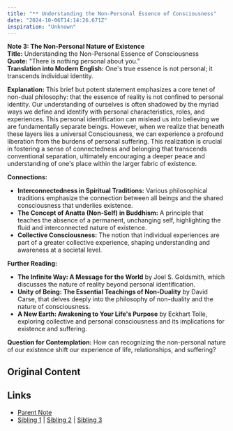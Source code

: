 ```yaml
---
title: "** Understanding the Non-Personal Essence of Consciousness"
date: "2024-10-06T14:14:26.671Z"
inspiration: "Unknown"
---
```



**Note 3: The Non-Personal Nature of Existence**  
**Title:** Understanding the Non-Personal Essence of Consciousness  
**Quote:** "There is nothing personal about you."  
**Translation into Modern English:** One's true essence is not personal; it transcends individual identity.  

**Explanation:** This brief but potent statement emphasizes a core tenet of non-dual philosophy: that the essence of reality is not confined to personal identity. Our understanding of ourselves is often shadowed by the myriad ways we define and identify with personal characteristics, roles, and experiences. This personal identification can mislead us into believing we are fundamentally separate beings. However, when we realize that beneath these layers lies a universal Consciousness, we can experience a profound liberation from the burdens of personal suffering. This realization is crucial in fostering a sense of connectedness and belonging that transcends conventional separation, ultimately encouraging a deeper peace and understanding of one's place within the larger fabric of existence.  

**Connections:**  
- **Interconnectedness in Spiritual Traditions:** Various philosophical traditions emphasize the connection between all beings and the shared consciousness that underlies existence.  
- **The Concept of Anatta (Non-Self) in Buddhism:** A principle that teaches the absence of a permanent, unchanging self, highlighting the fluid and interconnected nature of existence.  
- **Collective Consciousness:** The notion that individual experiences are part of a greater collective experience, shaping understanding and awareness at a societal level.  

**Further Reading:**  
- **The Infinite Way: A Message for the World** by Joel S. Goldsmith, which discusses the nature of reality beyond personal identification.  
- **Unity of Being: The Essential Teachings of Non-Duality** by David Carse, that delves deeply into the philosophy of non-duality and the nature of consciousness.  
- **A New Earth: Awakening to Your Life's Purpose** by Eckhart Tolle, exploring collective and personal consciousness and its implications for existence and suffering.  

**Question for Contemplation:** How can recognizing the non-personal nature of our existence shift our experience of life, relationships, and suffering?  



## Original Content



## Links

- [Parent Note](/parent-note.md)
- [Sibling 1](/zettel1.md) | [Sibling 2](/zettel2.md) | [Sibling 3](/zettel3.md)
